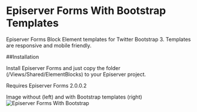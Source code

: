 # Episerver Forms With Bootstrap Templates
Episerver Forms Block Element templates for Twitter Bootstrap 3.
Templates are responsive and mobile friendly. 

##Installation

Install Episerver Forms and just copy the folder (/Views/Shared/ElementBlocks) to your Episerver project.

Requires Episerver Forms 2.0.0.2

Image without (left) and with Bootstrap templates (right) 
<img src="https://raw.githubusercontent.com/huilaaja/EpiserverFormsWithBootstrap/master/images/EpiserverFormsWithBootstrap-1.png" alt="Episerver Forms With Bootstrap" />
